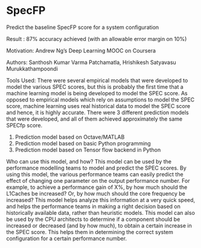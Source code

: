 # SpecFP
Predict the baseline SpecFP score for a system configuration

Result : 87% accuracy achieved (with an allowable error margin on 10%) 

Motivation: Andrew Ng’s Deep Learning MOOC on Coursera

Authors: Santhosh Kumar Varma Patchamatla, Hrishikesh Satyavasu Murukkathampoondi


Tools Used:
There were several empirical models that were developed to model the various SPEC scores, but this is probably the first time that a machine learning model is being developed to model the SPEC score. As opposed to empirical models which rely on assumptions to model the SPEC score, machine learning uses real historical data to model the SPEC score and hence, it is highly accurate.
There were 3 different prediction models that were developed, and all of them achieved approximately the same SPECfp score.
1.	Prediction model based on Octave/MATLAB
2.	Prediction model based on basic Python programming
3.	Prediction model based on Tensor flow backend in Python


Who can use this model, and how?
This model can be used by the performance modelling teams to model and predict the SPEC scores. By using this model, the various performance teams can easily predict the effect of changing one parameter on the output performance number. 
For example, to achieve a performance gain of X%, by how much should the L1Caches be increased? Or, by how much should the core frequency be increased? This model helps analyze this information at a very quick speed, and helps the performance teams in making a right decision based on historically available data, rather than heuristic models.
This model can also be used by the CPU architects to determine if a component should be increased or decreased (and by how much), to obtain a certain increase in the SPEC score. This helps them in determining the correct system configuration for a certain performance number.

